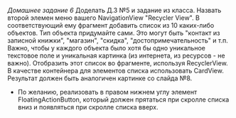 *Домашнее задание 6*
Доделать Д.З №5 и задание из класса. Назвать второй элемен меню вашего NavigationView "Recycler View". В соответствующий ему фрагмент
добавить список из 10 каких-либо объектов. Тип объекта придумайте сами. Это могут быть "контакт из записной книжки", "магазин", "скидка", 
"достопримечательность" и т.п. Важно, чтобы у каждого объекта было хотя бы одно уникальное текстовое поле и уникальная картинка (из интернета, из 
ресурсов - не важно). Отобразить этот список во фрагменте, используя RecyclerView. В качестве контейнера для элементов списка использовать CardView. 
Результат должен быть аналогичен картинке со слайда №8.
* По желанию, реализовать в правом нижнем углу элемент FloatingActionButton, который должен 
прятаться при скролле списка вниз и появляться при скролле списка вверх.
